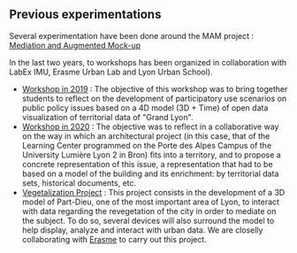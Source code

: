 
## Previous experimentations
Several experimentation have been done around the MAM project : [Mediation and Augmented Mock-up](https://imu.universite-lyon.fr/workshop-usages-participatifs-et-maquette-augmentee/)

In the last two years, to workshops has been organized in collaboration with LabEx IMU, Erasme Urban Lab and Lyon Urban School). 
- [Workshop in 2019]( https://imu.universite-lyon.fr/workshop-usages-participatifs-et-maquette-augmentee/) : The objective of this workshop was to bring together students to reflect on the development of participatory use scenarios on public policy issues based on a 4D model (3D + Time) of open data visualization of territorial data of "Grand Lyon".
- [ Workshop in 2020]( https://imu.universite-lyon.fr/formation/retour-sur-latelier-usages-participatifs-et-maquette-augmentee/) :  The objective was to reflect in a collaborative way on the way in which an architectural project (in this case, that of the Learning Center programmed on the Porte des Alpes Campus of the University Lumière Lyon 2 in Bron) fits into a territory, and to propose a concrete representation of this issue, a representation that had to be based on a model of the building and its enrichment: by territorial data sets, historical documents, etc. 
- [Vegetalization Project](Vegetalization-Project) : This project consists in the development of a 3D model of Part-Dieu, one of the most important area of Lyon, to interact with data regarding the revegetation of the city in order to mediate on the subject. To do so, several devices will also surround the model to help display, analyze and interact with urban data. We are closelly collaborating with [Erasme](https://www.erasme.org/) to carry out this project.
